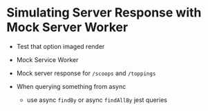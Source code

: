 # Simulating Server Response with Mock Server Worker

- Test that option imaged render
- Mock Service Worker
- Mock server response for `/scoops` and `/toppings`

- When querying something from async
  - use async `findBy` or async `findAllBy` jest queries
